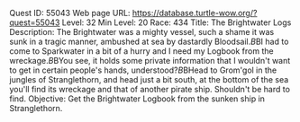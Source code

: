 Quest ID: 55043
Web page URL: https://database.turtle-wow.org/?quest=55043
Level: 32
Min Level: 20
Race: 434
Title: The Brightwater Logs
Description: The Brightwater was a mighty vessel, such a shame it was sunk in a tragic manner, ambushed at sea by dastardly Bloodsail.$B$BI had to come to Sparkwater in a bit of a hurry and I need my Logbook from the wreckage.$B$BYou see, it holds some private information that I wouldn't want to get in certain people's hands, understood?$B$BHead to Grom'gol in the jungles of Stranglethorn, and head just a bit south, at the bottom of the sea you'll find its wreckage and that of another pirate ship. Shouldn't be hard to find.
Objective: Get the Brightwater Logbook from the sunken ship in Stranglethorn.
